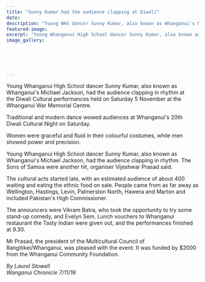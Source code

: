 ```yaml
---
title: "Sunny Kumar had the audience clapping at Diwali"
date: 
description: "Young WHS dancer Sunny Kumar, also known as Whanganui's Michael Jackson, had the audience clapping in rhythm at the Diwali Cultural performances..."
featured-image: 
excerpt: "Young Whanganui High School dancer Sunny Kumar, also known as Whanganui's Michael Jackson, had the audience clapping in rhythm at the Diwali Cultural performances held on Saturday at the Whanganui War Memorial Centre."
image_gallery:
	
	
	
	
	
---
```


<p>Young Whanganui High School dancer Sunny Kumar, also known as Whanganui's Michael Jackson, had the audience clapping in rhythm at the&nbsp;Diwali Cultural performances held on Saturday 5 November at the Whanganui War Memorial Centre.</p>
<p>Traditional and modern dance wowed audiences at Whanganui's 20th Diwali Cultural Night on Saturday.</p>
<p>Women were graceful and fluid in their colourful costumes, while men showed power and precision.</p>
<p>Young Whanganui High School dancer Sunny Kumar, also known as Whanganui's Michael Jackson, had the audience clapping in rhythm. The Sons of Samoa were another hit, organiser Vijeshwar Prasad said.</p>
<p>The cultural acts started late, with an estimated audience of about 400 waiting and eating the ethnic food on sale. People came from as far away as Wellington, Hastings, Levin, Palmerston North, Hawera and Marton and included Pakistan's High Commissioner.</p>
<p>The announcers were Vikram Batra, who took the opportunity to try some stand-up comedy, and Evelyn Sem. Lunch vouchers to Whanganui restaurant the Tasty Indian were given out, and the performances finished at 9.30.</p>
<p>Mr Prasad, the president of the Multicultural Council of Rangitikei/Whanganui, was pleased with the event. It was funded by $2000 from the Whanganui Community Foundation.</p>
<p><em>By Laurel Stowell</em><br /><em>Wanganui Chronicle 7/11/16&nbsp;</em></p>

